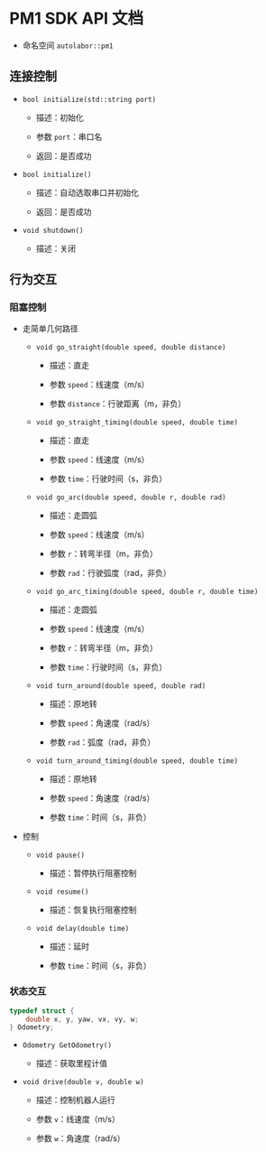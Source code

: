 # PM1 SDK API 文档

* 命名空间 `autolabor::pm1`

## 连接控制

* `bool initialize(std::string port)`

  * 描述：初始化

  * 参数 `port`：串口名

  * 返回：是否成功

* `bool initialize()`

  * 描述：自动选取串口并初始化

  * 返回：是否成功

* `void shutdown()`

  * 描述：关闭

## 行为交互

### 阻塞控制

* 走简单几何路径

  * `void go_straight(double speed, double distance)`

    * 描述：直走

    * 参数 `speed`：线速度（m/s）

    * 参数 `distance`：行驶距离（m，非负）

  * `void go_straight_timing(double speed, double time)`

    - 描述：直走

    - 参数 `speed`：线速度（m/s）

    - 参数 `time`：行驶时间（s，非负）

  * `void go_arc(double speed, double r, double rad)`

    * 描述：走圆弧

    * 参数 `speed`：线速度（m/s）

    * 参数 `r`：转弯半径（m，非负）

    * 参数 `rad`：行驶弧度（rad，非负）

  * `void go_arc_timing(double speed, double r, double time)`

    - 描述：走圆弧

    - 参数 `speed`：线速度（m/s）

    - 参数 `r`：转弯半径（m，非负）

    - 参数 `time`：行驶时间（s，非负）

  * `void turn_around(double speed, double rad)`

    * 描述：原地转

    * 参数 `speed`：角速度（rad/s）

    * 参数 `rad`：弧度（rad，非负）

  * `void turn_around_timing(double speed, double time)`

    * 描述：原地转

    * 参数 `speed`：角速度（rad/s）

    * 参数 `time`：时间（s，非负）

* 控制

  * `void pause()`

    * 描述：暂停执行阻塞控制

  * `void resume()`

    * 描述：恢复执行阻塞控制

  * `void delay(double time)`

    * 描述：延时

    * 参数 `time`：时间（s，非负）

### 状态交互

```c++
typedef struct {
	double x, y, yaw, vx, vy, w;
} Odometry;
```

* `Odometry GetOdometry()`

  * 描述：获取里程计值

* `void drive(double v, double w)`

  * 描述：控制机器人运行

  * 参数 `v`：线速度（m/s）

  * 参数 `w`：角速度（rad/s）
